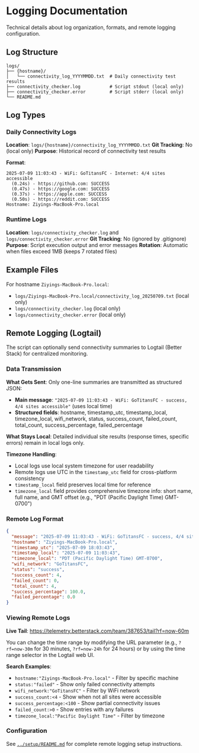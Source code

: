 # Logging Documentation

Technical details about log organization, formats, and remote logging configuration.

## Log Structure

```
logs/
├── {hostname}/
│   └── connectivity_log_YYYYMMDD.txt  # Daily connectivity test results
├── connectivity_checker.log           # Script stdout (local only)
├── connectivity_checker.error         # Script stderr (local only)
└── README.md
```

## Log Types

### Daily Connectivity Logs
**Location**: `logs/{hostname}/connectivity_log_YYYYMMDD.txt`
**Git Tracking**: No (local only)
**Purpose**: Historical record of connectivity test results

**Format**:
```
2025-07-09 11:03:43 - WiFi: GoTitansFC - Internet: 4/4 sites accessible
  (0.24s) - https://github.com: SUCCESS
  (0.47s) - https://google.com: SUCCESS
  (0.37s) - https://apple.com: SUCCESS
  (0.50s) - https://reddit.com: SUCCESS
Hostname: Ziyings-MacBook-Pro.local
```

### Runtime Logs
**Location**: `logs/connectivity_checker.log` and `logs/connectivity_checker.error`
**Git Tracking**: No (ignored by .gitignore)
**Purpose**: Script execution output and error messages
**Rotation**: Automatic when files exceed 1MB (keeps 7 rotated files)

## Example Files

For hostname `Ziyings-MacBook-Pro.local`:
- `logs/Ziyings-MacBook-Pro.local/connectivity_log_20250709.txt` (local only)
- `logs/connectivity_checker.log` (local only)
- `logs/connectivity_checker.error` (local only)

## Remote Logging (Logtail)

The script can optionally send connectivity summaries to Logtail (Better Stack) for centralized monitoring.

### Data Transmission

**What Gets Sent**: Only one-line summaries are transmitted as structured JSON:
- **Main message**: `"2025-07-09 11:03:43 - WiFi: GoTitansFC - success, 4/4 sites accessible"` (uses local time)
- **Structured fields**: hostname, timestamp_utc, timestamp_local, timezone_local, wifi_network, status, success_count, failed_count, total_count, success_percentage, failed_percentage

**What Stays Local**: Detailed individual site results (response times, specific errors) remain in local logs only.

**Timezone Handling**: 
- Local logs use local system timezone for user readability
- Remote logs use UTC in the `timestamp_utc` field for cross-platform consistency
- `timestamp_local` field preserves local time for reference
- `timezone_local` field provides comprehensive timezone info: short name, full name, and GMT offset (e.g., "PDT (Pacific Daylight Time) GMT-0700")

### Remote Log Format

```json
{
  "message": "2025-07-09 11:03:43 - WiFi: GoTitansFC - success, 4/4 sites accessible",
  "hostname": "Ziyings-MacBook-Pro.local",
  "timestamp_utc": "2025-07-09 18:03:43",
  "timestamp_local": "2025-07-09 11:03:43",
  "timezone_local": "PDT (Pacific Daylight Time) GMT-0700",
  "wifi_network": "GoTitansFC",
  "status": "success",
  "success_count": 4,
  "failed_count": 0,
  "total_count": 4,
  "success_percentage": 100.0,
  "failed_percentage": 0.0
}
```

### Viewing Remote Logs

**Live Tail**: https://telemetry.betterstack.com/team/387653/tail?rf=now-60m

You can change the time range by modifying the URL parameter (e.g., `?rf=now-30m` for 30 minutes, `?rf=now-24h` for 24 hours) or by using the time range selector in the Logtail web UI.

**Search Examples**:
- `hostname:"Ziyings-MacBook-Pro.local"` - Filter by specific machine
- `status:"failed"` - Show only failed connectivity attempts
- `wifi_network:"GoTitansFC"` - Filter by WiFi network
- `success_count:<4` - Show when not all sites were accessible
- `success_percentage:<100` - Show partial connectivity issues
- `failed_count:>0` - Show entries with any failures
- `timezone_local:"Pacific Daylight Time"` - Filter by timezone

### Configuration

See [`../setup/README.md`](../setup/README.md) for complete remote logging setup instructions.

